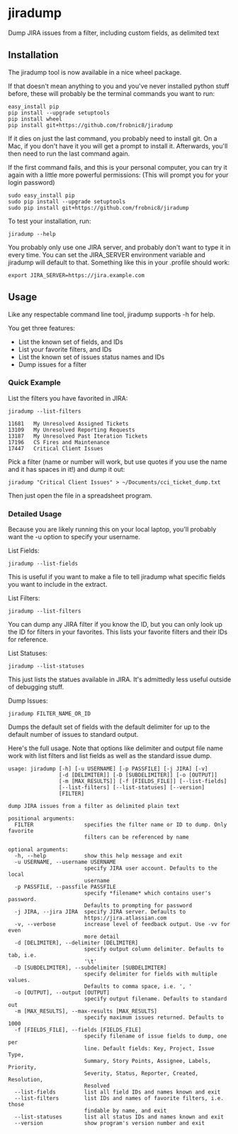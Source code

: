 jiradump
========

Dump JIRA issues from a filter, including custom fields, as delimited text

Installation
------------

The jiradump tool is now available in a nice wheel package.

If that doesn't mean anything to you and you've never installed python
stuff before, these will probably be the terminal commands you want to run:

    easy_install pip
    pip install --upgrade setuptools
    pip install wheel
    pip install git+https://github.com/frobnic8/jiradump

If it dies on just the last command, you probably need to install git.
On a Mac, if you don't have it you will get a prompt to install it.
Afterwards, you'll then need to run the last command again.

If the first command fails, and this is your personal computer, you can
try it again with a little more powerful permissions: (This will prompt
you for your login password)

    sudo easy_install pip
    sudo pip install --upgrade setuptools
    sudo pip install git+https://github.com/frobnic8/jiradump

To test your installation, run:

    jiradump --help

You probably only use one JIRA server, and probably don't want to type it
in every time. You can set the JIRA_SERVER environment variable and jiradump
will default to that. Something like this in your .profile should work:

    export JIRA_SERVER=https://jira.example.com

Usage
-----

Like any respectable command line tool, jiradump supports -h for help.

You get three features:

* List the known set of fields, and IDs
* List your favorite filters, and IDs
* List the known set of issues status names and IDs
* Dump issues for a filter


### Quick Example

List the filters you have favorited in JIRA:

    jiradump --list-filters

    11681   My Unresolved Assigned Tickets
    13109   My Unresolved Reporting Requests
    13187   My Unresolved Past Iteration Tickets
    17196   CS Fires and Maintenance
    17447   Critical Client Issues

Pick a filter (name or number will work, but use quotes if you use the name and
it has spaces in it!) and dump it out:

    jiradump "Critical Client Issues" > ~/Documents/cci_ticket_dump.txt

Then just open the file in a spreadsheet program.

### Detailed Usage

Because you are likely running this on your local laptop, you'll probably want
the -u option to specify your username.

List Fields:

    jiradump --list-fields

This is useful if you want to make a file to tell jiradump what specific fields
you want to include in the extract.

List Filters:

    jiradump --list-filters

You can dump any JIRA filter if you know the ID, but you can only look up the
ID for filters in your favorites. This lists your favorite filters and their
IDs for reference.

List Statuses:

    jiradump --list-statuses

This just lists the statues available in JIRA. It's admittedly less useful
outside of debugging stuff.

Dump Issues:

    jiradump FILTER_NAME_OR_ID

Dumps the default set of fields with the default delimiter for up to the
default number of issues to standard output.

Here's the full usage. Note that options like delimiter and output file name
work with list filters and list fields as well as the standard issue dump.

    usage: jiradump [-h] [-u USERNAME] [-p PASSFILE] [-j JIRA] [-v]
                    [-d [DELIMITER]] [-D [SUBDELIMITER]] [-o [OUTPUT]]
                    [-m [MAX_RESULTS]] [-f [FIELDS_FILE]] [--list-fields]
                    [--list-filters] [--list-statuses] [--version]
                    [FILTER]

    dump JIRA issues from a filter as delimited plain text

    positional arguments:
      FILTER                specifies the filter name or ID to dump. Only favorite
                            filters can be referenced by name

    optional arguments:
      -h, --help            show this help message and exit
      -u USERNAME, --username USERNAME
                            specify JIRA user account. Defaults to the local
                            username
      -p PASSFILE, --passfile PASSFILE
                            specify *filename* which contains user's password.
                            Defaults to prompting for password
      -j JIRA, --jira JIRA  specify JIRA server. Defaults to
                            https://jira.atlassian.com
      -v, --verbose         increase level of feedback output. Use -vv for even
                            more detail
      -d [DELIMITER], --delimiter [DELIMITER]
                            specify output column delimiter. Defaults to tab, i.e.
                            '\t'
      -D [SUBDELIMITER], --subdelimiter [SUBDELIMITER]
                            specify delimiter for fields with multiple values.
                            Defaults to comma space, i.e. ', '
      -o [OUTPUT], --output [OUTPUT]
                            specify output filename. Defaults to standard out
      -m [MAX_RESULTS], --max-results [MAX_RESULTS]
                            specify maximum issues returned. Defaults to 1000
      -f [FIELDS_FILE], --fields [FIELDS_FILE]
                            specify filename of issue fields to dump, one per
                            line. Default fields: Key, Project, Issue Type,
                            Summary, Story Points, Assignee, Labels, Priority,
                            Severity, Status, Reporter, Created, Resolution,
                            Resolved
      --list-fields         list all field IDs and names known and exit
      --list-filters        list IDs and names of favorite filters, i.e. those
                            findable by name, and exit
      --list-statuses       list all status IDs and names known and exit
      --version             show program's version number and exit
